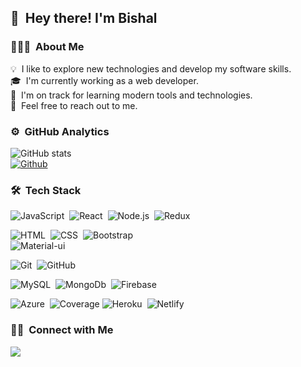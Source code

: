 ## 👋 &nbsp;Hey there! I'm Bishal

### 👨🏻‍💻 &nbsp;About Me

💡 &nbsp;I like to explore new technologies and develop my software skills.\
🎓 &nbsp;I'm currently working as a web developer.\
🌱 &nbsp;I'm on track for learning modern tools and technologies.\
💬 &nbsp;Feel free to reach out to me.

### ⚙️ &nbsp;GitHub Analytics
![GitHub stats](https://github-readme-stats.vercel.app/api?username=bslzz&show_icons=true&theme=tokyonight) <br/>
[![Github](https://img.shields.io/github/followers/bslzz?label=Follow&style=social)](https://github.com/bslzz)


### 🛠 &nbsp;Tech Stack

![JavaScript](https://img.shields.io/badge/-JavaScript-333333?style=flat&logo=javascript)&nbsp;
![React](https://img.shields.io/badge/-React-333333?style=flat&logo=react)&nbsp;
![Node.js](https://img.shields.io/badge/-Node.js-333333?style=flat&logo=node.js)&nbsp;
![Redux](https://img.shields.io/badge/-Redux-333333?style=flat&logo=redux)&nbsp;

![HTML](https://img.shields.io/badge/-HTML-333333?style=flat&logo=HTML5)&nbsp;
![CSS](https://img.shields.io/badge/-CSS-333333?style=flat&logo=CSS3&logoColor=1572B6)&nbsp;
![Bootstrap](https://img.shields.io/badge/-Bootstrap-333333?style=flat&logo=bootstrap&logoColor=563D7C)\
![Material-ui](https://img.shields.io/badge/-MaterialUI-333333?style=flat&logo=material-ui)&nbsp;

![Git](https://img.shields.io/badge/-Git-333333?style=flat&logo=git)&nbsp;
![GitHub](https://img.shields.io/badge/-GitHub-333333?style=flat&logo=github)&nbsp;

![MySQL](https://img.shields.io/badge/-MySQL-333333?style=flat&logo=Mysql)&nbsp;
![MongoDb](https://img.shields.io/badge/-Mongodb-333333?style=flat&logo=mongodb)&nbsp;
![Firebase](https://img.shields.io/badge/-Firebase-333333?style=flat&logo=firebase)&nbsp;

![Azure](https://img.shields.io/badge/-Azure-333333?style=flat&logo=azure)&nbsp;
![Coverage](https://img.shields.io/azure-devops/coverage/ikamenshchikov/flynt/1)
![Heroku](https://img.shields.io/badge/-Heroku-333333?style=flat&logo=heroku)&nbsp;
![Netlify](https://img.shields.io/badge/-Netlify-333333?style=flat&logo=netlify)&nbsp;


### 🤝🏻 &nbsp;Connect with Me

<a href="https://linkedin.com/bslzz" target="_blank"><img src="https://img.shields.io/badge/LinkedIn-blue?style=flat&logo=linkedin&labelColor=blue"></a>
